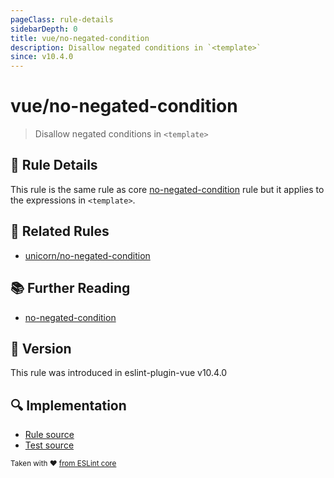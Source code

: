 ```yaml
---
pageClass: rule-details
sidebarDepth: 0
title: vue/no-negated-condition
description: Disallow negated conditions in `<template>`
since: v10.4.0
---
```


# vue/no-negated-condition

> Disallow negated conditions in `<template>`

## :book: Rule Details

This rule is the same rule as core [no-negated-condition] rule but it applies to the expressions in `<template>`.

## :couple: Related Rules

- [unicorn/no-negated-condition](https://github.com/sindresorhus/eslint-plugin-unicorn/blob/main/docs/rules/no-negated-condition.md)

## :books: Further Reading

- [no-negated-condition]

[no-negated-condition]: https://eslint.org/docs/rules/no-negated-condition

## :rocket: Version

This rule was introduced in eslint-plugin-vue v10.4.0

## :mag: Implementation

- [Rule source](https://github.com/vuejs/eslint-plugin-vue/blob/master/lib/rules/no-negated-condition.js)
- [Test source](https://github.com/vuejs/eslint-plugin-vue/blob/master/tests/lib/rules/no-negated-condition.js)

<sup>Taken with ❤️ [from ESLint core](https://eslint.org/docs/latest/rules/no-negated-condition)</sup>

